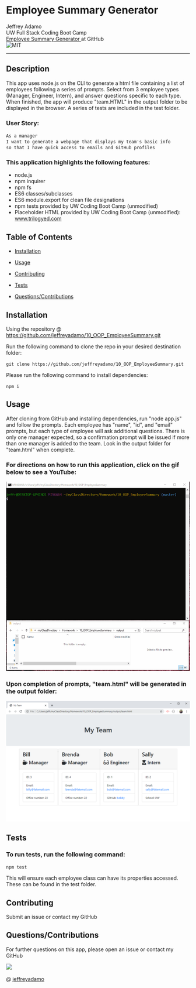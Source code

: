 # Employee Summary Generator

Jeffrey Adamo  
UW Full Stack Coding Boot Camp  
[Employee Summary Generator ](https://github.com/jeffreyadamo/10_OOP_EmployeeSummary) at GitHub  
![MIT](https://img.shields.io/badge/license-MIT-green)  

***

## Description

This app uses node.js on the CLI to generate a html file containing a list of employees following a series of prompts. Select from 3 employee types (Manager, Engineer, Intern), and answer questions specific to each type. When finished, the app will produce "team.HTML" in the output folder to be displayed in the browser. A series of tests are included in the test folder. 

### User Story:
```
As a manager
I want to generate a webpage that displays my team's basic info
so that I have quick access to emails and GitHub profiles
```

### This application highlights the following features:
* node.js
* npm inquirer
* npm fs
* ES6 classes/subclasses
* ES6 module.export for clean file designations
* npm tests provided by UW Coding Boot Camp (unmodified)
* Placeholder HTML provided by UW Coding Boot Camp (unmodified):  
www.trilogyed.com

## Table of Contents

* [Installation](#installation)

* [Usage](#usage)

* [Contributing](#contributing)

* [Tests](#tests)

* [Questions/Contributions](#questions/contributions)

## Installation

Using the repository @  https://github.com/jeffreyadamo/10_OOP_EmployeeSummary.git

Run the following command to clone the repo in your desired destination folder:
```
git clone https://github.com/jeffreyadamo/10_OOP_EmployeeSummary.git
```
Please run the following command to install dependencies:

```
npm i
```

## Usage

After cloning from GitHub and installing dependencies, run "node app.js" and follow the prompts. Each employee has "name", "id", and "email" prompts, but each type of employee will ask additional questions. There is only one manager expected, so a confirmation prompt will be issued if more than one manager is added to the team. Look in the output folder for "team.html" when complete.

### For directions on how to run this application, click on the gif below to see a YouTube:

[![For directions on how run this application:](./assets/about.gif)](https://www.youtube.com/watch?v=Kldpa75Xnvg&feature=youtu.be)

### Upon completion of prompts, "team.html" will be generated in the output folder:

<img src="./Assets/team.png" width="600" >


## Tests

### To run tests, run the following command:


```
npm test 
```
This will ensure each employee class can have its properties accessed. These can be found in the test folder.

## Contributing

Submit an issue or contact my GitHub

## Questions/Contributions

For further questions on this app, please open an issue or contact my GitHub  


<img src="https://avatars3.githubusercontent.com/u/58490053?v=4" width="75">    

@ [jeffreyadamo](http://www.github.com/jeffreyadamo)  
